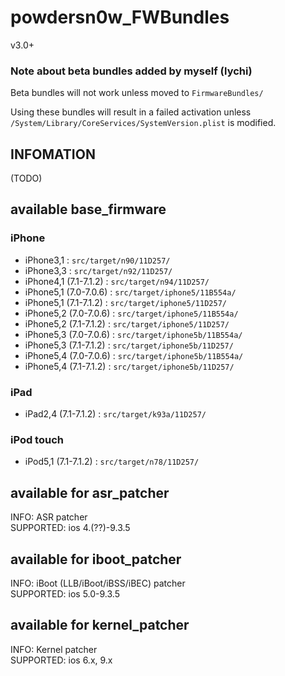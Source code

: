# powdersn0w_FWBundles
v3.0+

### Note about beta bundles added by myself (lychi)

Beta bundles will not work unless moved to `FirmwareBundles/`

Using these bundles will result in a failed activation unless `/System/Library/CoreServices/SystemVersion.plist` is modified.

## INFOMATION
(TODO)  


## available base_firmware
### iPhone
- iPhone3,1 : `src/target/n90/11D257/`  
- iPhone3,3 : `src/target/n92/11D257/`  
- iPhone4,1 (7.1-7.1.2) : `src/target/n94/11D257/`  
- iPhone5,1 (7.0-7.0.6) : `src/target/iphone5/11B554a/`  
- iPhone5,1 (7.1-7.1.2) : `src/target/iphone5/11D257/`  
- iPhone5,2 (7.0-7.0.6) : `src/target/iphone5/11B554a/`  
- iPhone5,2 (7.1-7.1.2) : `src/target/iphone5/11D257/`  
- iPhone5,3 (7.0-7.0.6) : `src/target/iphone5b/11B554a/`  
- iPhone5,3 (7.1-7.1.2) : `src/target/iphone5b/11D257/`  
- iPhone5,4 (7.0-7.0.6) : `src/target/iphone5b/11B554a/`  
- iPhone5,4 (7.1-7.1.2) : `src/target/iphone5b/11D257/`  

### iPad
- iPad2,4 (7.1-7.1.2) : `src/target/k93a/11D257/`  

### iPod touch
- iPod5,1 (7.1-7.1.2) : `src/target/n78/11D257/`  


## available for asr_patcher
INFO: ASR patcher  
SUPPORTED: ios 4.(??)-9.3.5  


## available for iboot_patcher
INFO: iBoot (LLB/iBoot/iBSS/iBEC) patcher  
SUPPORTED: ios 5.0-9.3.5  


## available for kernel_patcher  
INFO: Kernel patcher  
SUPPORTED: ios 6.x, 9.x  

